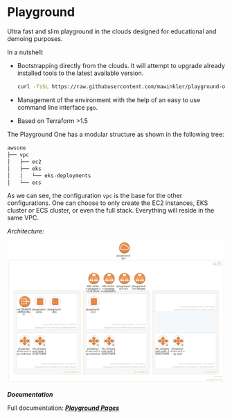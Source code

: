 # Playground

Ultra fast and slim playground in the clouds designed for educational and demoing purposes.

In a nutshell:

- Bootstrapping directly from the clouds. It will attempt to upgrade already installed tools to the latest available version.  

  ```sh
  curl -fsSL https://raw.githubusercontent.com/mawinkler/playground-one/main/bin/pgo | bash && exit
  ```

- Management of the environment with the help of an easy to use command line interface `pgo`.
- Based on Terraform >1.5

The Playground One has a modular structure as shown in the following tree:

```
awsone
├── vpc
│   ├── ec2
│   ├── eks
│   |   └── eks-deployments
│   └── ecs
```

As we can see, the configuration `vpc` is the base for the other configurations. One can choose to only create the EC2 instances, EKS cluster or ECS cluster, or even the full stack. Everything will reside in the same VPC.

*Architecture:*

![alt text](docs/images/architecture.png "Architecture diagram")

***Documentation***

Full documentation: ***[Playground Pages](https://mawinkler.github.io/playground-pages/)***
